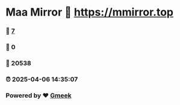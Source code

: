 # Maa Mirror :link: https://mmirror.top 
### :page_facing_up: [7](https://mmirror.top/tag.html) 
### :speech_balloon: 0 
### :hibiscus: 20538 
### :alarm_clock: 2025-04-06 14:35:07 
### Powered by :heart: [Gmeek](https://github.com/Meekdai/Gmeek)
